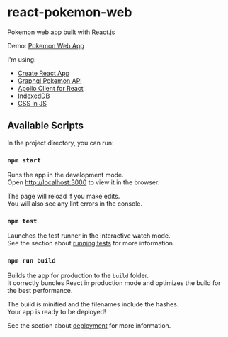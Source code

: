 # react-pokemon-web
Pokemon web app built with React.js

Demo: [Pokemon Web App](https://react-pokemon-web-rioputroo.vercel.app/)

I'm using:
- [Create React App](https://github.com/facebook/create-react-app)
- [Graphql Pokemon API](https://github.com/mazipan/graphql-pokeapi)
- [Apollo Client for React](https://www.apollographql.com/docs/react)
- [IndexedDB](https://dexie.org/)
- [CSS in JS](https://emotion.sh/docs/introduction)

## Available Scripts

In the project directory, you can run:

### `npm start`

Runs the app in the development mode.\
Open [http://localhost:3000](http://localhost:3000) to view it in the browser.

The page will reload if you make edits.\
You will also see any lint errors in the console.

### `npm test`

Launches the test runner in the interactive watch mode.\
See the section about [running tests](https://facebook.github.io/create-react-app/docs/running-tests) for more information.

### `npm run build`

Builds the app for production to the `build` folder.\
It correctly bundles React in production mode and optimizes the build for the best performance.

The build is minified and the filenames include the hashes.\
Your app is ready to be deployed!

See the section about [deployment](https://facebook.github.io/create-react-app/docs/deployment) for more information.
